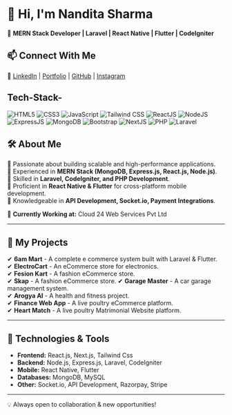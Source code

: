 # 👋 Hi, I'm Nandita Sharma  

🚀 **MERN Stack Developer | Laravel | React Native | Flutter | CodeIgniter**  

## 📫 Connect With Me  
🔗 [LinkedIn](https://www.linkedin.com/in/nandita-sharma70/) | [Portfolio](https://portfolio-master-nanditasharma.vercel.app/) | [GitHub](https://github.com/nanditaSharma70) | [Instagram](https://www.instagram.com/_n.a.n.d.i.t.a_s.h.a.r.m.a/)   


## Tech-Stack-

<div align="left">
<img alt="HTML5" src="https://img.shields.io/badge/html5-%23E34F26.svg?style=for-the-badge&logo=html5&logoColor=white"/>
<img alt="CSS3" src="https://img.shields.io/badge/css3-%231572B6.svg?style=for-the-badge&logo=css3&logoColor=white"/> 
<img alt="JavaScript" src="https://img.shields.io/badge/javascript-%23323330.svg?style=for-the-badge&logo=javascript&logoColor=%23F7DF1E"/>
<img alt="Tailwind CSS" src="https://img.shields.io/badge/tailwind-%231572B6.svg?style=for-the-badge&logo=tailwind&logoColor=white"/> 
<img alt="ReactJS" src="https://img.shields.io/badge/react-%2320232a.svg?style=for-the-badge&logo=react&logoColor=%2361DAFB"/>
<img alt="NodeJS" src="https://img.shields.io/badge/node.js-6DA55F?style=for-the-badge&logo=node.js&logoColor=white"/>
<img alt="ExpressJS" src="https://img.shields.io/badge/express.js-%23404d59.svg?style=for-the-badge&logo=express&logoColor=%2361DAFB"/>
<img alt="MongoDB" src="https://img.shields.io/badge/MongoDB-%234ea94b.svg?style=for-the-badge&logo=mongodb&logoColor=white"/>
<img alt="Bootstrap" src="https://img.shields.io/badge/bootstrap-%23563D7C.svg?style=for-the-badge&logo=bootstrap&logoColor=white"/>
<img alt="NextJS" src="https://img.shields.io/badge/next-%2320232a.svg?style=for-the-badge&logo=next&logoColor=%2361DAFB"/>
  <img alt="PHP" src="https://img.shields.io/badge/php-%231572B6.svg?style=for-the-badge&logo=php&logoColor=white"/> 
  <img alt="Laravel" src="https://img.shields.io/badge/laravel-%231572B6.svg?style=for-the-badge&logo=laravel&logoColor=white"/> 
</div>


## 🛠 About Me  
🔹 Passionate about building scalable and high-performance applications.  
🔹 Experienced in **MERN Stack (MongoDB, Express.js, React.js, Node.js)**.  
🔹 Skilled in **Laravel, CodeIgniter, and PHP Development**.  
🔹 Proficient in **React Native & Flutter** for cross-platform mobile development.  
🔹 Knowledgeable in **API Development, Socket.io, Payment Integrations**.  

💼 **Currently Working at:** Cloud 24 Web Services Pvt Ltd  

---

## 📌 My Projects  
✔ **6am Mart** - A complete e commerce system built with Laravel & Flutter.  
✔ **ElectroCart** - An eCommerce store for electronics.  
✔ **Fesion Kart** - A fashion eCommerce store.  
✔ **Skap** - A fashion eCommerce store. 
✔ **Garage Master** - A car garage management system.  
✔ **Arogya AI** - A health and fitness project.  
✔ **Finance Web App** - A live poultry eCommerce platform.  
✔ **Heart Match** - A live poultry Matrimonial Website platform.  

---

## 🔧 Technologies & Tools  
- **Frontend:** React.js, Next.js, Tailwind Css  
- **Backend:** Node.js, Express.js, Laravel, CodeIgniter  
- **Mobile:** React Native, Flutter  
- **Databases:** MongoDB, MySQL 
- **Other:** Socket.io, API Development, Razorpay, Stripe  

---

💡 Always open to collaboration & new opportunities!  

